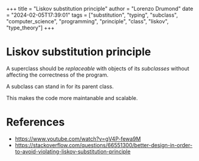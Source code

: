 +++
title = "Liskov substitution principle"
author = "Lorenzo Drumond"
date = "2024-02-05T17:39:01"
tags = ["substitution",  "typing",  "subclass",  "computer_science",  "programming",  "principle",  "class",  "liskov",  "type_theory"]
+++


# Liskov substitution principle
A superclass should be _replaceable_ with objects of its _subclasses_ without affecting the correctness of the program.

A subclass can stand in for its parent class.

This makes the code more maintanable and scalable.

# References
- https://www.youtube.com/watch?v=gV4P-fewa9M
- https://stackoverflow.com/questions/66551300/better-design-in-order-to-avoid-violating-liskov-substitution-principle
